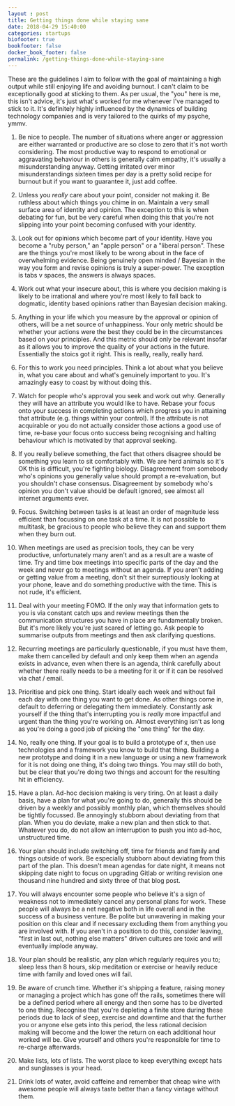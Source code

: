 ```yaml
---
layout : post
title: Getting things done while staying sane
date: 2018-04-29 15:40:00
categories: startups
biofooter: true
bookfooter: false
docker_book_footer: false
permalink: /getting-things-done-while-staying-sane
---
```


These are the guidelines I aim to follow with the goal of maintaining a high output while still enjoying life and avoiding burnout. I can't claim to be exceptionally good at sticking to them. As per usual, the "you" here is me, this isn't advice, it's just what's worked for me whenever I've managed to stick to it. It's definitely highly influenced by the dynamics of building technology companies and is very tailored to the quirks of my psyche, ymmv.

<!--more-->


1. Be nice to people. The number of situations where anger or aggression are either warranted or productive are so close to zero that it's not worth considering. The most productive way to respond to emotional or aggravating behaviour in others is generally calm empathy, it's usually a misunderstanding anyway. Getting irritated over minor misunderstandings sixteen times per day is a pretty solid recipe for burnout but if you want to guarantee it, just add coffee.

1. Unless you *really* care about your point, consider not making it. Be ruthless about which things you chime in on. Maintain a very small surface area of identity and opinion. The exception to this is when debating for fun, but be very careful when doing this that you're not slipping into your point becoming confused with your identity.

1. Look out for opinions which become part of your identity. Have you become a "ruby person," an "apple person" or a "liberal person". These are the things you're most likely to be wrong about in the face of overwhelming evidence. Being genuinely open minded / Bayesian in the way you form and revise opinions is truly a super-power. The exception is tabs v spaces, the answers is always spaces.  

1. Work out what your insecure about, this is where you decision making is likely to be irrational and where you're most likely to fall back to dogmatic, identity based opinions rather than Bayesian decision making.

1. Anything in your life which you measure by the approval or opinion of others, will be a net source of unhappiness. Your only metric should be whether your actions were the best they could be in the circumstances based on your principles. And this metric should only be relevant insofar as it allows you to improve the quality of your actions in the future. Essentially the stoics got it right. This is really, really, really hard.

1. For this to work you need principles. Think a lot about what you believe in, what you care about and what's genuinely important to you. It's amazingly easy to coast by without doing this.

1. Watch for people who's approval you seek and work out why. Generally they will have an attribute you would like to have. Rebase your focus onto your success in completing actions which progress you in attaining that attribute (e.g. things within your control). If the attribute is not acquirable or you do not actually consider those actions a good use of time, re-base your focus onto success being recognising and halting behaviour which is motivated by that approval seeking.

1. If you really believe something, the fact that others disagree should be something you learn to sit comfortably with. We are herd animals so it's OK this is difficult, you're fighting biology. Disagreement from somebody who's opinions you generally value should prompt a re-evaluation, but you shouldn't chase consensus. Disagreement by somebody who's opinion you don't value should be default ignored, see almost all internet arguments ever.

1. Focus. Switching between tasks is at least an order of magnitude less efficient than focussing on one task at a time. It is not possible to multitask, be gracious to people who believe they can and support them when they burn out.

1. When meetings are used as precision tools, they can be very productive, unfortunately many aren't and as a result are a waste of time. Try and time box meetings into specific parts of the day and the week and never go to meetings without an agenda. If you aren't adding or getting value from a meeting, don't sit their surreptiously looking at your phone, leave and do something productive with the time. This is not rude, it's efficient.

1. Deal with your meeting FOMO. If the only way that information gets to you is via constant catch ups and review meetings then the communication structures you have in place are fundamentally broken. But it's more likely you're just scared of letting go. Ask people to summarise outputs from meetings and then ask clarifying questions.

1. Recurring meetings are particularly questionable, if you must have them, make them cancelled by default and  only keep them when an agenda exists in advance, even when there is an agenda, think carefully about whether there really needs to be a meeting for it or if it can be resolved via chat / email.

1. Prioritise and pick one thing. Start ideally each week and without fail each day with one thing you want to get done. As other things come in, default to deferring or delegating them immediately. Constantly ask yourself if the thing that's interrupting you is _really_ more impactful and urgent than the thing you're working on. Almost everything isn't as long as you're doing a good job of picking the "one thing" for the day.

1. No, really one thing. If your goal is to build a prototype of x, then use technologies and a framework you know to build that thing. Building a new prototype and doing it in a new language or using a new framework for it is not doing one thing, it's doing two things. You may still do both, but be clear that you're doing two things and account for the resulting hit in efficiency.

1. Have a plan. Ad-hoc decision making is very tiring. On at least a daily basis, have a plan for what you're going to do, generally this should be driven by a weekly and possibly monthly plan, which themselves should be tightly focussed. Be annoyingly stubborn about deviating from that plan. When you do deviate, make a new plan and then stick to that. Whatever you do, do not allow an interruption to push you into ad-hoc, unstructured time.

1. Your plan should include switching off, time for friends and family and things outside of work. Be especially stubborn about deviating from this part of the plan. This doesn't mean agendas for date night, it means not skipping date night to focus on upgrading Gitlab or writing revision one thousand nine hundred and sixty three of that blog post.

1. You will always encounter some people who believe it's a sign of weakness not to immediately cancel any personal plans for work. These people will always be a net negative both in life overall and in the success of a business venture. Be polite but unwavering in making your position on this clear and if necessary excluding them from anything you are involved with. If you aren't in a position to do this, consider leaving, "first in last out, nothing else matters" driven cultures are toxic and will eventually implode anyway.

1. Your plan should be realistic, any plan which regularly requires you to; sleep less than 8 hours, skip meditation or exercise or heavily reduce time with family and loved ones will fail.

1. Be aware of crunch time. Whether it's shipping a feature, raising money or managing a project which has gone off the rails, sometimes there will be a defined period where all energy and then some has to be diverted to one thing. Recognise that you're depleting a finite store during these periods due to lack of sleep, exercise and downtime and that the further you or anyone else gets into this period, the less rational decision making will become and the lower the return on each additional hour worked will be. Give yourself and others you're responsible for time to re-charge afterwards.

1. Make lists, lots of lists. The worst place to keep everything except hats and sunglasses is your head.

1. Drink lots of water, avoid caffeine and remember that cheap wine with awesome people will always taste better than a fancy vintage without them.

